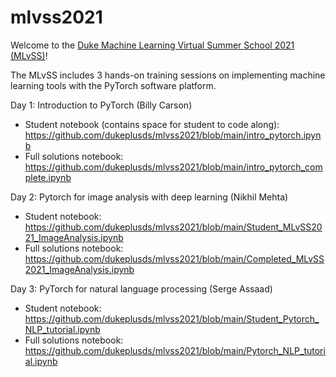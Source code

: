 # mlvss2021
Welcome to the [Duke Machine Learning Virtual Summer School 2021 (MLvSS)](https://plus.datascience.duke.edu/mlvss2021)!

The MLvSS includes 3 hands-on training sessions on implementing machine learning tools with the PyTorch software platform.

Day 1: Introduction to PyTorch (Billy Carson)
* Student notebook (contains space for student to code along): https://github.com/dukeplusds/mlvss2021/blob/main/intro_pytorch.ipynb
* Full solutions notebook: https://github.com/dukeplusds/mlvss2021/blob/main/intro_pytorch_complete.ipynb

Day 2: Pytorch for image analysis with deep learning (Nikhil Mehta)
* Student notebook: https://github.com/dukeplusds/mlvss2021/blob/main/Student_MLvSS2021_ImageAnalysis.ipynb
* Full solutions notebook: https://github.com/dukeplusds/mlvss2021/blob/main/Completed_MLvSS2021_ImageAnalysis.ipynb

Day 3: PyTorch for natural language processing (Serge Assaad)
* Student notebook: https://github.com/dukeplusds/mlvss2021/blob/main/Student_Pytorch_NLP_tutorial.ipynb
* Full solutions notebook: https://github.com/dukeplusds/mlvss2021/blob/main/Pytorch_NLP_tutorial.ipynb
